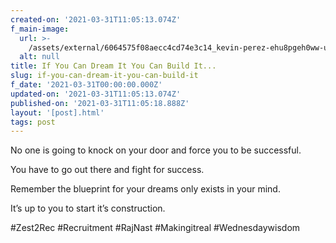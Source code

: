 ```yaml
---
created-on: '2021-03-31T11:05:13.074Z'
f_main-image:
  url: >-
    /assets/external/6064575f08aecc4cd74e3c14_kevin-perez-ehu8pgeh0ww-unsplash.jpg
  alt: null
title: If You Can Dream It You Can Build It...
slug: if-you-can-dream-it-you-can-build-it
f_date: '2021-03-31T00:00:00.000Z'
updated-on: '2021-03-31T11:05:13.074Z'
published-on: '2021-03-31T11:05:18.888Z'
layout: '[post].html'
tags: post
---
```


No one is going to knock on your door and force you to be successful.

You have to go out there and fight for success.

Remember the blueprint for your dreams only exists in your mind.

It’s up to you to start it’s construction.

#Zest2Rec #Recruitment #RajNast #Makingitreal #Wednesdaywisdom

‍

